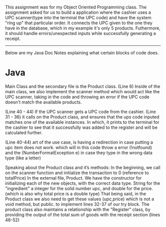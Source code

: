 This assignment was for my Object Oriented Programming class.
The assignment asked for us to build a application where the cashier uses a UPC scanner(type into the terminal the UPC code)
and have the system "ring up" that particular order. It connects the UPC given to the one they have in the database, which in 
my example it's only 5 products. Futhermore, it should handle errors/unexpected inputs while 
successfully generating a receipt.




------------------

Below are my Java Doc Notes explaining what certain blocks of code does.

# Java
Main Class and the secondary file is the Product class.
(Line 6) Inside of the main class, we also implement the scanner method which would
act like the UPC scanner, taking in the code and throwing an error if the UPC code doesn't
match the available products. 

(Line 40 - 44) If the UPC scanner gets a UPC code from the cashier. (Line 31 - 36) it calls on the Product class,
and ensures that the ups code inputed matches one of the available instances. In which, it prints to 
the terminal for the cashier to see that it successfully was added to the register and will be calculated further.

(Line 40-44) art of the use case, is having a redirection in case putting a upc item does not work. 
which will in this code throw a error (!notfound) and the (NumberFormatException e) in case they type 
in the wrong data type (like a letter)

Speaking about the Product class and it’s methods:
In the beginning, we call on the scanner function and initialize the transaction to 0
(reference to totalPrice) In the external file, Product. We have the constructor for initializing 
each of the new objects, with the correct data type. String for the "ingredient" a integer for the 
solid number upc, and double for the price. (which is also why total price is a double type) 
That being said, in the Product class we also need to get these values (upc,price) which is not a void method, 
but public. to implement lines 32-37 of our try block. The product class also maintains a relationship with the
"Register" class, by providing the output of the total sum of goods with the receipt section (lines 48-52)
